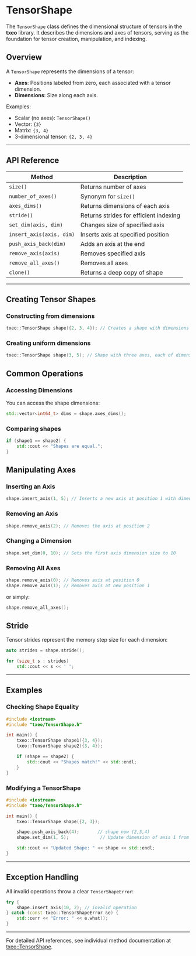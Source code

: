 # TensorShape

The `TensorShape` class defines the dimensional structure of tensors in the **txeo** library. It describes the dimensions and axes of tensors, serving as the foundation for tensor creation, manipulation, and indexing.

## Overview

A `TensorShape` represents the dimensions of a tensor:

- **Axes**: Positions labeled from zero, each associated with a tensor dimension.
- **Dimensions**: Size along each axis.

Examples:

- Scalar (no axes): `TensorShape()`
- Vector: `{3}`
- Matrix: `{3, 4}`
- 3-dimensional tensor: `{2, 3, 4}`

---

## API Reference

| Method                      | Description                                     |
|-----------------------------|-------------------------------------------------|
| `size()`                    | Returns number of axes                          |
| `number_of_axes()`          | Synonym for `size()`                            |
| `axes_dims()`               | Returns dimensions of each axis                 |
| `stride()`                  | Returns strides for efficient indexing          |
| `set_dim(axis, dim)`        | Changes size of specified axis                  |
| `insert_axis(axis, dim)`    | Inserts axis at specified position              |
| `push_axis_back(dim)`       | Adds an axis at the end                         |
| `remove_axis(axis)`         | Removes specified axis                          |
| `remove_all_axes()`         | Removes all axes                                |
| `clone()`                   | Returns a deep copy of shape                    |

---

## Creating Tensor Shapes

### Constructing from dimensions

```cpp
txeo::TensorShape shape({2, 3, 4}); // Creates a shape with dimensions 2x3x4
```

### Creating uniform dimensions

```cpp
txeo::TensorShape shape(3, 5); // Shape with three axes, each of dimension 5
```

## Common Operations

### Accessing Dimensions

You can access the shape dimensions:

```cpp
std::vector<int64_t> dims = shape.axes_dims();
```

### Comparing shapes

```cpp
if (shape1 == shape2) {
    std::cout << "Shapes are equal.";
}
```

## Manipulating Axes

### Inserting an Axis

```cpp
shape.insert_axis(1, 5); // Inserts a new axis at position 1 with dimension 5
```

### Removing an Axis

```cpp
shape.remove_axis(2); // Removes the axis at position 2
```

### Changing a Dimension

```cpp
shape.set_dim(0, 10); // Sets the first axis dimension size to 10
```

### Removing All Axes

```cpp
shape.remove_axis(0); // Removes axis at position 0
shape.remove_axis(1); // Removes axis at new position 1
```

or simply:

```cpp
shape.remove_all_axes();
```

## Stride

Tensor strides represent the memory step size for each dimension:

```cpp
auto strides = shape.stride();

for (size_t s : strides)
    std::cout << s << ' ';
```

---

## Examples

### Checking Shape Equality

```cpp
#include <iostream>
#include "txeo/TensorShape.h"

int main() {
    txeo::TensorShape shape1({3, 4});
    txeo::TensorShape shape2({3, 4});

    if (shape == shape2) {
        std::cout << "Shapes match!" << std::endl;
    }
}
```

### Modifying a TensorShape

```cpp
#include <iostream>
#include "txeo/TensorShape.h"

int main() {
    txeo::TensorShape shape({2, 3});

    shape.push_axis_back(4);       // shape now (2,3,4)
    shape.set_dim(1, 5);            // Update dimension of axis 1 from 3 to 5

    std::cout << "Updated Shape: " << shape << std::endl;
}
```

---

## Exception Handling

All invalid operations throw a clear `TensorShapeError`:

```cpp
try {
    shape.insert_axis(10, 2); // invalid operation
} catch (const txeo::TensorShapeError &e) {
    std::cerr << "Error: " << e.what();
}
```

---

For detailed API references, see individual method documentation at [txeo::TensorShape](https://txeo-doc.netlify.app/classtxeo_1_1_tensor_shape.html).
